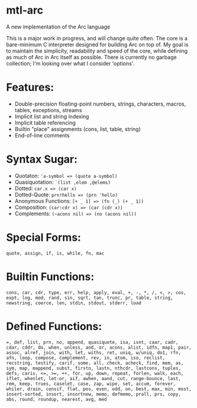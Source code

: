 mtl-arc
=======
A new implementation of the Arc language

This is a major work in progress, and will change quite often. 
The core is a bare-minimum C interpreter designed for building Arc on top of. 
My goal is to maintain the simplicity, readability and speed of the core, while defining as much of Arc in Arc itself as possible. 
There is currently no garbage collection; I'm looking over what I consider 'options'.

Features:
=========
* Double-precision floating-point numbers, strings, characters, macros, tables, exceptions, streams
* Implicit list and string indexing
* Implicit table referencing
* Builtin "place" assignments (cons, list, table, string)
* End-of-line comments

Syntax Sugar:
=============
* Quotaton: ``` 'a-symbol => (quote a-symbol) ```
* Quasiquotation: ``` `(list ,elem ,@elems) ```
* Dotted: ``` car.x => (car x) ```
* Dotted-Quote: ``` prn!hello => (prn 'hello) ```
* Anonymous Functions: ``` [+ _ 1] => (fn (_) (+ _ 1)) ```
* Composition: ``` (car:cdr x) => (car (cdr x)) ```
* Complements: ``` (~acons nil) => (no (acons nil)) ```

Special Forms:
==============
```quote, assign, if, is, while, fn, mac```

Builtin Functions:
==================
```cons, car, cdr, type, err, help, apply, eval, +, -, *, /, <, >, cos, expt, log, mod, rand, sin, sqrt, tan, trunc, pr, table, string, newstring, coerce, len, stdin, stdout, stderr, load```

Defined Functions:
==================
```=, def, list, prn, no, append, quasiquote, isa, isnt, caar, cadr, cdar, cddr, do, when, unless, and, or, acons, alist, idfn, map1, pair, assoc, alref, join, with, let, withs, ret, uniq, w/uniq, do1, rfn, afn, loop, compose, complement, rev, in, atom, iso, reclist, recstring, testify, carif, some, all, check, acheck, find, mem, as, sym, map, mappend, subst, firstn, lastn, nthcdr, lastcons, tuples, defs, caris, <=, >=, ++, for, up, down, repeat, forlen, walk, each, iflet, whenlet, let-or, aif, awhen, aand, cut, range-bounce, last, rem, keep, trues, caselet, case, zap, wipe, set, accum, forever, whiler, drain, consif, flat, pos, even, odd, on, best, max, min, most, insert-sorted, insort, insortnew, memo, defmemo, prall, prs, copy, abs, round, roundup, nearest, avg, med```